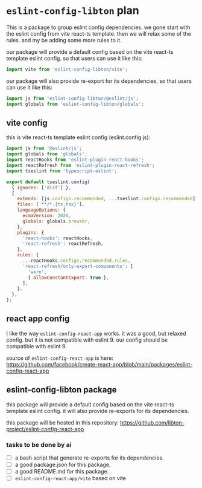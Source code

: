 # `eslint-config-libton` plan

This is a package to group eslint config dependencies. we gone start with the eslint config from vite react-ts template. then we will relax some of the rules. and my be adding some more rules to it.

our package will provide a default config based on the vite react-ts template eslint config. so that users can use it like this:

```js
import vite from 'eslint-config-libton/vite';
```

our package will also provide re-export for its dependencies, so that users can use it like this:

```js
import js from 'eslint-config-libton/@eslint/js';
import globals from 'eslint-config-libton/globals';
```

<!--
todo: is this a good path for re-exports? should we add prefix like `-` to the package name?
```js
import js from 'eslint-config-libton/-/@eslint/js'
import globals from 'eslint-config-libton/-/globals'
```

@ai: give me suggestions for the re-export path.
-->

## vite config

this is vite react-ts template eslint config (eslint.config.js):

<!-- @ai: do not change this code. it is copied form vite repo -->

```js
import js from '@eslint/js';
import globals from 'globals';
import reactHooks from 'eslint-plugin-react-hooks';
import reactRefresh from 'eslint-plugin-react-refresh';
import tseslint from 'typescript-eslint';

export default tseslint.config(
  { ignores: ['dist'] },
  {
    extends: [js.configs.recommended, ...tseslint.configs.recommended],
    files: ['**/*.{ts,tsx}'],
    languageOptions: {
      ecmaVersion: 2020,
      globals: globals.browser,
    },
    plugins: {
      'react-hooks': reactHooks,
      'react-refresh': reactRefresh,
    },
    rules: {
      ...reactHooks.configs.recommended.rules,
      'react-refresh/only-export-components': [
        'warn',
        { allowConstantExport: true },
      ],
    },
  },
);
```

## react app config

I like the way `eslint-config-react-app` works. it was a good, but relaxed config. but it is not compatible with eslint 9. our config should be compatible with eslint 9.

source of `eslint-config-react-app` is here: https://github.com/facebook/create-react-app/blob/main/packages/eslint-config-react-app

## eslint-config-libton package

this package will provide a default config based on the vite react-ts template eslint config. it will also provide re-exports for its dependencies.

this package will be hosted in this repository: https://github.com/libton-project/eslint-config-react-app

### tasks to be done by ai

- [ ] a bash script that generate re-exports for its dependencies.
- [ ] a good package.json for this package.
- [ ] a good README.md for this package.
- [ ] `eslint-config-react-app/vite` based on vite
